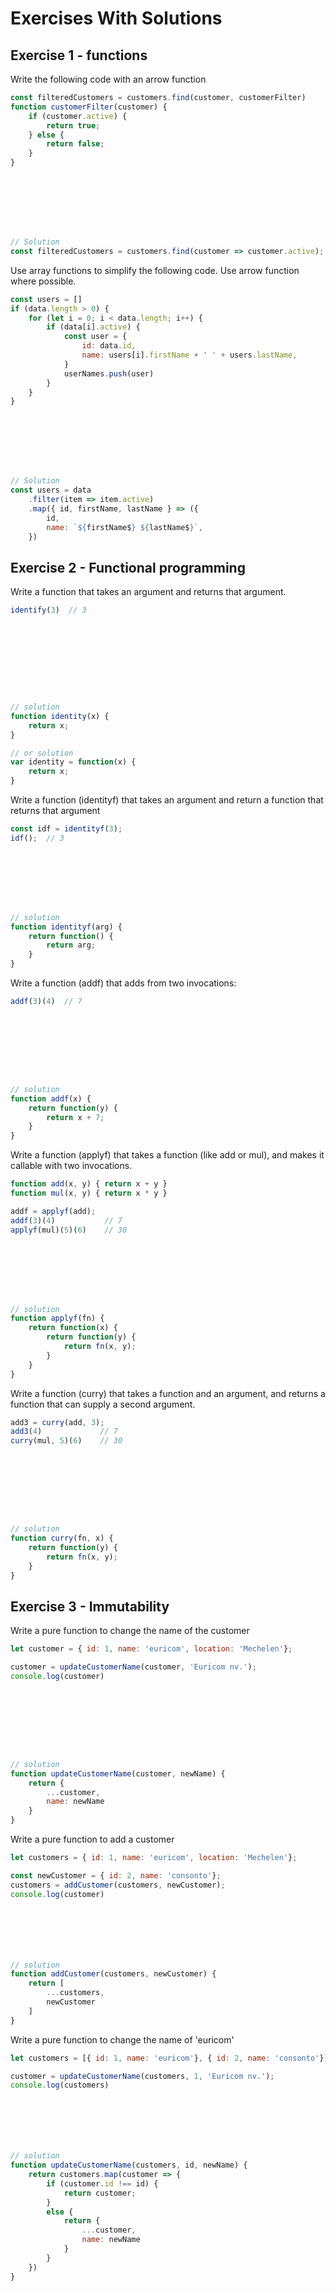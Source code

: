 # Exercises With Solutions

## Exercise 1 - functions

Write the following code with an arrow function

```js
const filteredCustomers = customers.find(customer, customerFilter)
function customerFilter(customer) {
    if (customer.active) {
        return true;
    } else {
        return false;
    }
}








// Solution
const filteredCustomers = customers.find(customer => customer.active);
```

Use array functions to simplify the following code. Use arrow function where possible.

```js
const users = []
if (data.length > 0) {
    for (let i = 0; i < data.length; i++) {
        if (data[i].active) {
            const user = {
                id: data.id,
                name: users[i].firstName + ' ' + users.lastName,
            }
            userNames.push(user)
        }
    }
}








// Solution
const users = data
    .filter(item => item.active)
    .map({ id, firstName, lastName } => ({
        id,
        name: `${firstName$} ${lastName$}`,
    })
```

## Exercise 2 - Functional programming

Write a function that takes an argument and returns that argument.

```js
identify(3)  // 3










// solution
function identity(x) {
    return x;
}

// or solution
var identity = function(x) {
    return x;
}
```

Write a function (identityf) that takes an argument and return a function that returns that argument

```js
const idf = identityf(3);
idf();  // 3








// solution
function identityf(arg) {
    return function() {
        return arg;
    }
}
```

Write a function (addf) that adds from two invocations:

```js
addf(3)(4)  // 7









// solution
function addf(x) {
    return function(y) {
        return x + 7;
    }
}
```

Write a function (applyf) that takes a function (like add or mul), and makes it callable with two invocations.

```js
function add(x, y) { return x + y }
function mul(x, y) { return x * y }

addf = applyf(add);
addf(3)(4)           // 7
applyf(mul)(5)(6)    // 30








// solution
function applyf(fn) {
    return function(x) {
        return function(y) {
            return fn(x, y);
        }
    }
}
```

Write a function (curry) that takes a function and an argument, and returns a function that can supply a second argument.

```js
add3 = curry(add, 3);
add3(4)             // 7
curry(mul, 5)(6)    // 30









// solution
function curry(fn, x) {
    return function(y) {
        return fn(x, y);
    }
}
```

## Exercise 3 - Immutability

Write a pure function to change the name of the customer

```js
let customer = { id: 1, name: 'euricom', location: 'Mechelen'};

customer = updateCustomerName(customer, 'Euricom nv.');
console.log(customer)









// solution
function updateCustomerName(customer, newName) {
    return {
        ...customer,
        name: newName
    }
}
```

Write a pure function to add a customer

```js
let customers = { id: 1, name: 'euricom', location: 'Mechelen'};

const newCustomer = { id: 2, name: 'consonto'};
customers = addCustomer(customers, newCustomer);
console.log(customer)







// solution
function addCustomer(customers, newCustomer) {
    return [
        ...customers,
        newCustomer
    ]
}
```

Write a pure function to change the name of 'euricom'

```js
let customers = [{ id: 1, name: 'euricom'}, { id: 2, name: 'consonto'}];

customer = updateCustomerName(customers, 1, 'Euricom nv.');
console.log(customers)







// solution
function updateCustomerName(customers, id, newName) {
    return customers.map(customer => {
        if (customer.id !== id) {
            return customer;
        }
        else {
            return {
                ...customer,
                name: newName
            }
        }
    })
}
```
